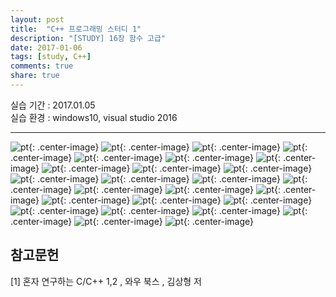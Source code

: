 ```yaml
---
layout: post
title:  "C++ 프로그래밍 스터디 1"
description: "[STUDY] 16장 함수 고급"
date: 2017-01-06
tags: [study, C++]
comments: true
share: true
---
```


실습 기간 : 2017.01.05  
실습 환경 : windows10, visual studio 2016  

---

![pt]({{site.url}}/img/C++/seminar1/02.jpg){: .center-image}
![pt]({{site.url}}/img/C++/seminar1/03.jpg){: .center-image}
![pt]({{site.url}}/img/C++/seminar1/04.jpg){: .center-image}
![pt]({{site.url}}/img/C++/seminar1/05.jpg){: .center-image}
![pt]({{site.url}}/img/C++/seminar1/06.jpg){: .center-image}
![pt]({{site.url}}/img/C++/seminar1/07.jpg){: .center-image}
![pt]({{site.url}}/img/C++/seminar1/08.jpg){: .center-image}
![pt]({{site.url}}/img/C++/seminar1/09.jpg){: .center-image}
![pt]({{site.url}}/img/C++/seminar1/10.jpg){: .center-image}
![pt]({{site.url}}/img/C++/seminar1/11.jpg){: .center-image}
![pt]({{site.url}}/img/C++/seminar1/12.jpg){: .center-image}
![pt]({{site.url}}/img/C++/seminar1/13.jpg){: .center-image}
![pt]({{site.url}}/img/C++/seminar1/14.jpg){: .center-image}
![pt]({{site.url}}/img/C++/seminar1/15.jpg){: .center-image}
![pt]({{site.url}}/img/C++/seminar1/16.jpg){: .center-image}
![pt]({{site.url}}/img/C++/seminar1/17.jpg){: .center-image}
![pt]({{site.url}}/img/C++/seminar1/18.jpg){: .center-image}
![pt]({{site.url}}/img/C++/seminar1/19.jpg){: .center-image}
![pt]({{site.url}}/img/C++/seminar1/20.jpg){: .center-image}
![pt]({{site.url}}/img/C++/seminar1/21.jpg){: .center-image}
![pt]({{site.url}}/img/C++/seminar1/22.jpg){: .center-image}
![pt]({{site.url}}/img/C++/seminar1/23.jpg){: .center-image}
![pt]({{site.url}}/img/C++/seminar1/24.jpg){: .center-image}
![pt]({{site.url}}/img/C++/seminar1/25.jpg){: .center-image}
![pt]({{site.url}}/img/C++/seminar1/26.jpg){: .center-image}
![pt]({{site.url}}/img/C++/seminar1/27.jpg){: .center-image}


참고문헌
---

[1] 혼자 연구하는 C/C++ 1,2 , 와우 북스 , 김상형 저
